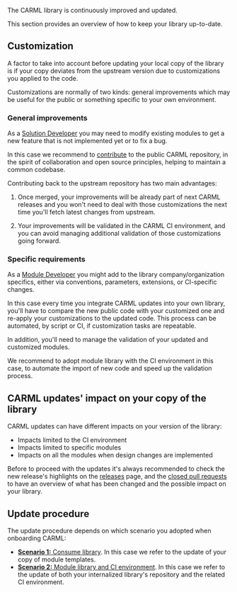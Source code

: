 The CARML library is continuously improved and updated.

This section provides an overview of how to keep your library up-to-date.

## Customization

A factor to take into account before updating your local copy of the library is if your copy deviates from the upstream version due to customizations you applied to the code.

Customizations are normally of two kinds: general improvements which may be useful for the public or something specific to your own environment.

### General improvements

As a [Solution Developer](./The%20context%20-%20Logical%20layers%20and%20personas#solution-developer) you may need to modify existing modules to get a new feature that is not implemented yet or to fix a bug.

In this case we recommend to [contribute](./Contribution%20guide) to the public CARML repository, in the spirit of collaboration and open source principles, helping to maintain a common codebase.

Contributing back to the upstream repository has two main advantages:

1. Once merged, your improvements will be already part of next CARML releases and you won't need to deal with those customizations the next time you'll fetch latest changes from upstream.

1. Your improvements will be validated in the CARML CI environment, and you can avoid managing additional validation of those customizations going forward.

### Specific requirements

As a [Module Developer](./The%20context%20-%20Logical%20layers%20and%20personas#module-developer) you might add to the library company/organization specifics, either via conventions, parameters, extensions, or CI-specific changes.

In this case every time you integrate CARML updates into your own library, you'll have to compare the new public code with your customized one and re-apply your customizations to the updated code. This process can be automated, by script or CI, if customization tasks are repeatable.

In addition, you'll need to manage the validation of your updated and customized modules.

We recommend to adopt module library with the CI environment in this case, to automate the import of new code and speed up the validation process.

## CARML updates' impact on your copy of the library

CARML updates can have different impacts on your version of the library:

- Impacts limited to the CI environment
- Impacts limited to specific modules
- Impacts on all the modules when design changes are implemented

Before to proceed with the updates it's always recommended to check the new release's highlights on the [releases](https://github.com/Azure/ResourceModules/releases) page, and the [closed pull requests](https://github.com/Azure/ResourceModules/pulls?q=is%3Apr+is%3Aclosed) to have an overview of what has been changed and the possible impact on your library.

## Update procedure

The update procedure depends on which scenario you adopted when onboarding CARML:
- [**Scenario 1:** Consume library](./Fetching%20latest%20changes%20-%20Scenario%201%20Consume%20library). In this case we refer to the update of your copy of module templates.
- [**Scenario 2:** Module library and CI environment](./Fetching%20latest%20changes%20-%20Scenario%202%20Module%20library%20and%20CI%20environment). In this case we refer to the update of both your internalized library's repository and the related CI environment.
